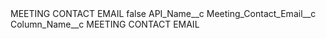 <?xml version="1.0" encoding="UTF-8"?>
<CustomMetadata xmlns="http://soap.sforce.com/2006/04/metadata" xmlns:xsi="http://www.w3.org/2001/XMLSchema-instance" xmlns:xsd="http://www.w3.org/2001/XMLSchema">
    <label>MEETING CONTACT EMAIL</label>
    <protected>false</protected>
    <values>
        <field>API_Name__c</field>
        <value xsi:type="xsd:string">Meeting_Contact_Email__c</value>
    </values>
    <values>
        <field>Column_Name__c</field>
        <value xsi:type="xsd:string">MEETING CONTACT EMAIL</value>
    </values>
</CustomMetadata>
